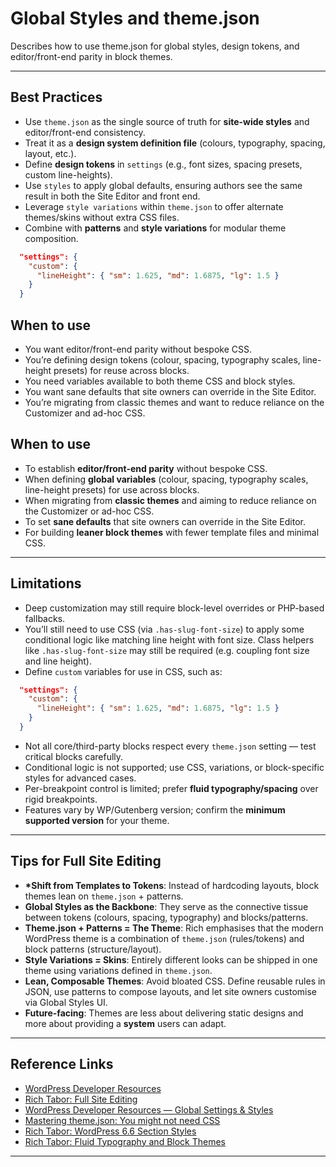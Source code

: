 # Global Styles and theme.json

Describes how to use theme.json for global styles, design tokens, and editor/front-end parity in block themes.

---

## Best Practices

- Use `theme.json` as the single source of truth for **site-wide styles** and editor/front-end consistency.
- Treat it as a **design system definition file** (colours, typography, spacing, layout, etc.).
- Define **design tokens** in `settings` (e.g., font sizes, spacing presets, custom line-heights).
- Use `styles` to apply global defaults, ensuring authors see the same result in both the Site Editor and front end.
- Leverage `style variations` within `theme.json` to offer alternate themes/skins without extra CSS files.
- Combine with **patterns** and **style variations** for modular theme composition.

```json
  "settings": {
    "custom": {
      "lineHeight": { "sm": 1.625, "md": 1.6875, "lg": 1.5 }
    }
  }
```

## When to use

- You want editor/front-end parity without bespoke CSS.
- You’re defining design tokens (colour, spacing, typography scales, line-height presets) for reuse across blocks.
- You need variables available to both theme CSS and block styles.
- You want sane defaults that site owners can override in the Site Editor.
- You’re migrating from classic themes and want to reduce reliance on the Customizer and ad-hoc CSS.

## When to use

- To establish **editor/front-end parity** without bespoke CSS.
- When defining **global variables** (colour, spacing, typography scales, line-height presets) for use across blocks.
- When migrating from **classic themes** and aiming to reduce reliance on the Customizer or ad-hoc CSS.
- To set **sane defaults** that site owners can override in the Site Editor.
- For building **leaner block themes** with fewer template files and minimal CSS.

---

## Limitations

- Deep customization may still require block-level overrides or PHP-based fallbacks.
- You’ll still need to use CSS (via `.has‑slug‑font‑size`) to apply some conditional logic like matching line height with font size. Class helpers like `.has-slug-font-size` may still be required (e.g. coupling font size and line height).
- Define `custom` variables for use in CSS, such as:

```json
  "settings": {
    "custom": {
      "lineHeight": { "sm": 1.625, "md": 1.6875, "lg": 1.5 }
    }
  }
```

- Not all core/third-party blocks respect every `theme.json` setting — test critical blocks carefully.
- Conditional logic is not supported; use CSS, variations, or block-specific styles for advanced cases.
- Per-breakpoint control is limited; prefer **fluid typography/spacing** over rigid breakpoints.
- Features vary by WP/Gutenberg version; confirm the **minimum supported version** for your theme.

---

## Tips for Full Site Editing

- **\*Shift from Templates to Tokens**: Instead of hardcoding layouts, block themes lean on `theme.json` + patterns.
- **Global Styles as the Backbone**: They serve as the connective tissue between tokens (colours, spacing, typography) and blocks/patterns.
- **Theme.json + Patterns = The Theme**: Rich emphasises that the modern WordPress theme is a combination of `theme.json` (rules/tokens) and block patterns (structure/layout).
- **Style Variations = Skins**: Entirely different looks can be shipped in one theme using variations defined in `theme.json`.
- **Lean, Composable Themes**: Avoid bloated CSS. Define reusable rules in JSON, use patterns to compose layouts, and let site owners customise via Global Styles UI.
- **Future-facing**: Themes are less about delivering static designs and more about providing a **system** users can adapt.

---

## Reference Links

- [WordPress Developer Resources](https://developer.wordpress.org/block-editor/how-to-guides/themes/global-settings-and-styles/)
- [Rich Tabor: Full Site Editing](https://rich.blog/full-site-editing/)
- [WordPress Developer Resources — Global Settings & Styles](https://developer.wordpress.org/block-editor/how-to-guides/themes/global-settings-and-styles/)
- [Mastering theme.json: You might not need CSS](https://developer.wordpress.org/news/2024/10/mastering-theme-json-you-might-not-need-css/)
- [Rich Tabor: WordPress 6.6 Section Styles](https://rich.blog/wordpress-6-6/)
- [Rich Tabor: Fluid Typography and Block Themes](https://rich.blog/fluid-typography-block-themes/)

---
